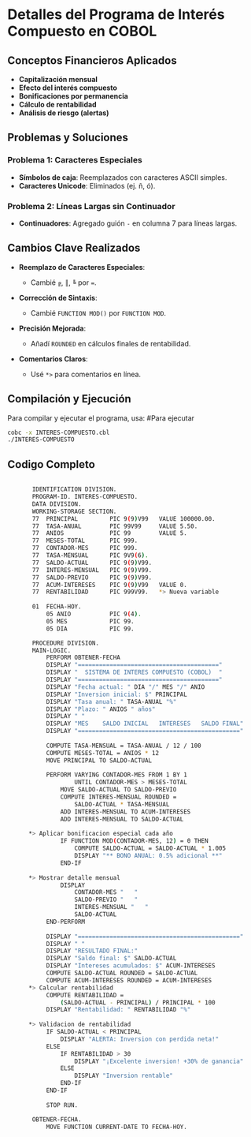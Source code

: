 # Detalles del Programa de Interés Compuesto en COBOL

## Conceptos Financieros Aplicados

- **Capitalización mensual**
- **Efecto del interés compuesto**
- **Bonificaciones por permanencia**
- **Cálculo de rentabilidad**
- **Análisis de riesgo (alertas)**

## Problemas y Soluciones

### Problema 1: Caracteres Especiales

- **Símbolos de caja**: Reemplazados con caracteres ASCII simples.
- **Caracteres Unicode**: Eliminados (ej. ñ, ó).

### Problema 2: Líneas Largas sin Continuador

- **Continuadores**: Agregado guión `-` en columna 7 para líneas largas.

## Cambios Clave Realizados

- **Reemplazo de Caracteres Especiales**:
  - Cambié `╔`, `║`, `╚` por `=`.

- **Corrección de Sintaxis**:
  - Cambié `FUNCTION MOD()` por `FUNCTION MOD`.

- **Precisión Mejorada**:
  - Añadí `ROUNDED` en cálculos finales de rentabilidad.

- **Comentarios Claros**:
  - Usé `*>` para comentarios en línea.

## Compilación y Ejecución

Para compilar y ejecutar el programa, usa:
#Para ejecutar
```bash
cobc -x INTERES-COMPUESTO.cbl
./INTERES-COMPUESTO
```
## Codigo Completo
```bash

       IDENTIFICATION DIVISION.
       PROGRAM-ID. INTERES-COMPUESTO.
       DATA DIVISION.
       WORKING-STORAGE SECTION.
       77  PRINCIPAL         PIC 9(9)V99   VALUE 100000.00.
       77  TASA-ANUAL        PIC 99V99     VALUE 5.50.
       77  ANIOS             PIC 99        VALUE 5.
       77  MESES-TOTAL       PIC 999.
       77  CONTADOR-MES      PIC 999.
       77  TASA-MENSUAL      PIC 9V9(6).
       77  SALDO-ACTUAL      PIC 9(9)V99.
       77  INTERES-MENSUAL   PIC 9(9)V99.
       77  SALDO-PREVIO      PIC 9(9)V99.
       77  ACUM-INTERESES    PIC 9(9)V99   VALUE 0.
       77  RENTABILIDAD      PIC 999V99.   *> Nueva variable
       
       01  FECHA-HOY.
           05 ANIO           PIC 9(4).
           05 MES            PIC 99.
           05 DIA            PIC 99.

       PROCEDURE DIVISION.
       MAIN-LOGIC.
           PERFORM OBTENER-FECHA
           DISPLAY "========================================"
           DISPLAY "  SISTEMA DE INTERES COMPUESTO (COBOL)  "
           DISPLAY "========================================"
           DISPLAY "Fecha actual: " DIA "/" MES "/" ANIO
           DISPLAY "Inversion inicial: $" PRINCIPAL
           DISPLAY "Tasa anual: " TASA-ANUAL "%"
           DISPLAY "Plazo: " ANIOS " años"
           DISPLAY " "
           DISPLAY "MES    SALDO INICIAL   INTERESES   SALDO FINAL"
           DISPLAY "=============================================="
           
           COMPUTE TASA-MENSUAL = TASA-ANUAL / 12 / 100
           COMPUTE MESES-TOTAL = ANIOS * 12
           MOVE PRINCIPAL TO SALDO-ACTUAL
           
           PERFORM VARYING CONTADOR-MES FROM 1 BY 1
                   UNTIL CONTADOR-MES > MESES-TOTAL
               MOVE SALDO-ACTUAL TO SALDO-PREVIO
               COMPUTE INTERES-MENSUAL ROUNDED = 
                   SALDO-ACTUAL * TASA-MENSUAL
               ADD INTERES-MENSUAL TO ACUM-INTERESES
               ADD INTERES-MENSUAL TO SALDO-ACTUAL
               
      *> Aplicar bonificacion especial cada año
               IF FUNCTION MOD(CONTADOR-MES, 12) = 0 THEN
                   COMPUTE SALDO-ACTUAL = SALDO-ACTUAL * 1.005
                   DISPLAY "** BONO ANUAL: 0.5% adicional **"
               END-IF
               
      *> Mostrar detalle mensual
               DISPLAY 
                   CONTADOR-MES "   " 
                   SALDO-PREVIO "   " 
                   INTERES-MENSUAL "   " 
                   SALDO-ACTUAL
           END-PERFORM
           
           DISPLAY "=============================================="
           DISPLAY " "
           DISPLAY "RESULTADO FINAL:"
           DISPLAY "Saldo final: $" SALDO-ACTUAL
           DISPLAY "Intereses acumulados: $" ACUM-INTERESES
           COMPUTE SALDO-ACTUAL ROUNDED = SALDO-ACTUAL
           COMPUTE ACUM-INTERESES ROUNDED = ACUM-INTERESES
      *> Calcular rentabilidad
           COMPUTE RENTABILIDAD = 
               (SALDO-ACTUAL - PRINCIPAL) / PRINCIPAL * 100
           DISPLAY "Rentabilidad: " RENTABILIDAD "%"
           
      *> Validacion de rentabilidad
           IF SALDO-ACTUAL < PRINCIPAL
               DISPLAY "ALERTA: Inversion con perdida neta!"
           ELSE 
               IF RENTABILIDAD > 30
                   DISPLAY "¡Excelente inversion! +30% de ganancia"
               ELSE
                   DISPLAY "Inversion rentable"
               END-IF
           END-IF
           
           STOP RUN.

       OBTENER-FECHA.
           MOVE FUNCTION CURRENT-DATE TO FECHA-HOY.



